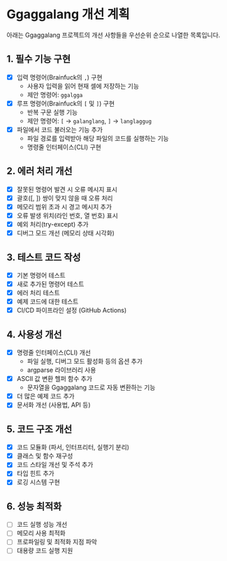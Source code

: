 # Ggaggalang 개선 계획

아래는 Ggaggalang 프로젝트의 개선 사항들을 우선순위 순으로 나열한 목록입니다.

## 1. 필수 기능 구현
- [x] 입력 명령어(Brainfuck의 `,`) 구현
  - 사용자 입력을 읽어 현재 셀에 저장하는 기능
  - 제안 명령어: `ggalgga`
- [x] 루프 명령어(Brainfuck의 `[` 및 `]`) 구현
  - 반복 구문 실행 기능
  - 제안 명령어: `[` → `galanglang`, `]` → `langlaggug`
- [x] 파일에서 코드 불러오는 기능 추가
  - 파일 경로를 입력받아 해당 파일의 코드를 실행하는 기능
  - 명령줄 인터페이스(CLI) 구현

## 2. 에러 처리 개선
- [x] 잘못된 명령어 발견 시 오류 메시지 표시
- [x] 괄호([, ]) 쌍이 맞지 않을 때 오류 처리
- [x] 메모리 범위 초과 시 경고 메시지 추가
- [x] 오류 발생 위치(라인 번호, 열 번호) 표시
- [x] 예외 처리(try-except) 추가
- [x] 디버그 모드 개선 (메모리 상태 시각화)

## 3. 테스트 코드 작성
- [x] 기본 명령어 테스트
- [x] 새로 추가된 명령어 테스트
- [x] 에러 처리 테스트 
- [x] 예제 코드에 대한 테스트
- [x] CI/CD 파이프라인 설정 (GitHub Actions)

## 4. 사용성 개선
- [x] 명령줄 인터페이스(CLI) 개선
  - 파일 실행, 디버그 모드 활성화 등의 옵션 추가
  - argparse 라이브러리 사용
- [x] ASCII 값 변환 헬퍼 함수 추가
  - 문자열을 Ggaggalang 코드로 자동 변환하는 기능
- [x] 더 많은 예제 코드 추가
- [x] 문서화 개선 (사용법, API 등)

## 5. 코드 구조 개선
- [x] 코드 모듈화 (파서, 인터프리터, 실행기 분리)
- [x] 클래스 및 함수 재구성
- [x] 코드 스타일 개선 및 주석 추가
- [x] 타입 힌트 추가
- [x] 로깅 시스템 구현

## 6. 성능 최적화
- [ ] 코드 실행 성능 개선
- [ ] 메모리 사용 최적화
- [ ] 프로파일링 및 최적화 지점 파악
- [ ] 대용량 코드 실행 지원